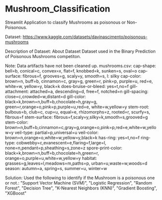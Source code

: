 # Mushroom_Classification
Streamlit Application to classify Mushrooms as poisonous or Non-Poisonous.

Dataset:
https://www.kaggle.com/datasets/davinascimento/poisonous-mushrooms

Description of Dataset:
About Dataset
Dataset used in the Binary Prediction of Poisonous Mushrooms competiton.

Note: Data artifacts have not been cleaned up.
mushrooms.csv:
cap-shape: bell=b, conical=c, convex=x, flat=f, knobbed=k, sunken=s, oval=o
cap-surface: fibrous=f, grooves=g, scaly=y, smooth=s, l: silky
cap-color: brown=n, buff=b, cinnamon=c, gray=g, green=r, pink=p, purple=u, red=e, white=w, yellow=y, black=k
does-bruise-or-bleed: yes=t,no=f
gill-attachment: attached=a, descending=d, free=f, notched=n
gill-spacing: close=c,crowded=w,distant=d
gill-color: black=k,brown=n,buff=b,chocolate=h,gray=g, green=r,orange=o,pink=p,purple=u,red=e, white=w,yellow=y
stem-root: bulbous=b, club=c, cup=u, equal=e, rhizomorphs=z, rooted=r, scurfy=s, fibrous=f
stem-surface: fibrous=f,scaly=y,silky=k,smooth=s,grooved=g
stem-color: brown=n,buff=b,cinnamon=c,gray=g,orange=o,pink=p,red=e,white=w,yellow=y
veil-type: partial=p,universal=u
veil-color: brown=n,orange=o,white=w,yellow=y,black=k
has-ring: yes=t,no=f
ring-type: cobwebby=c,evanescent=e,flaring=f,large=l, none=n,pendant=p,sheathing=s,zone=z
spore-print-color: black=k,brown=n,buff=b,chocolate=h,green=r, orange=o,purple=u,white=w,yellow=y
habitat: grasses=g,leaves=l,meadows=m,paths=p, urban=u,waste=w,woods=d
season: autumn=a, spring=s, summer=u, winter=w

Solution:
Used the following to identify if the Mushroom is a poisonous one or not.:
"Support Vector Machine (SVM)", "Logistic Regression", "Random Forest", "Decision Tree", "K-Nearest Neighbors (KNN)", "Gradient Boosting", "XGBoost"
